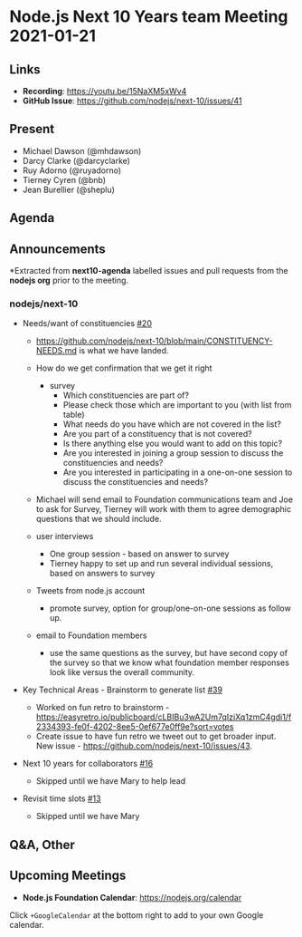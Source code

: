 # Node.js  Next 10 Years team Meeting 2021-01-21

## Links

* **Recording**: https://youtu.be/15NaXM5xWv4
* **GitHub Issue**: https://github.com/nodejs/next-10/issues/41


## Present

* Michael Dawson (@mhdawson)
* Darcy Clarke (@darcyclarke)
* Ruy Adorno (@ruyadorno)
* Tierney Cyren (@bnb)
* Jean Burellier (@sheplu)

## Agenda

## Announcements
 
*Extracted from **next10-agenda** labelled issues and pull requests from the **nodejs org** prior to the meeting.


### nodejs/next-10

* Needs/want of constituencies [#20](https://github.com/nodejs/next-10/issues/20)
  * https://github.com/nodejs/next-10/blob/main/CONSTITUENCY-NEEDS.md is what we have landed.
  * How do we get confirmation that we get it right
    * survey
      * Which constituencies are part of?
      * Please check those which are important to you (with list from table)
      * What needs do you have which are not covered in the list?
      * Are you part of a constituency that is not covered?
      * Is there anything else you would want to add on this topic?
      * Are you interested in joining a group session to discuss the constituencies and needs?
      * Are you interested in participating in a one-on-one session to discuss the constituencies and needs?

  * Michael will send email to Foundation communications team and Joe to ask for Survey, Tierney will
    work with them to agree demographic questions that we should include.

  * user interviews
    * One group session - based on answer to survey
    * Tierney happy to set up and run several individual sessions, based on answers to survey

  * Tweets from node.js account
    * promote survey, option for group/one-on-one sessions as follow up.

  * email to Foundation members
    * use the same questions as the survey, but have second copy of the survey so that
      we know what foundation member responses look like versus the overall community.

* Key Technical Areas - Brainstorm to generate list [#39](https://github.com/nodejs/next-10/issues/39)
   * Worked on fun retro to brainstorm - https://easyretro.io/publicboard/cLBIBu3wA2Um7qIziXq1zmC4gdi1/f2334393-fe0f-4202-8ee5-0ef677e0ff9e?sort=votes
   * Create issue to have fun retro we tweet out to get broader input. New issue - https://github.com/nodejs/next-10/issues/43.

* Next 10 years for collaborators [#16](https://github.com/nodejs/next-10/issues/16)
  * Skipped until we have Mary to help lead

* Revisit time slots [#13](https://github.com/nodejs/next-10/issues/13)
  * Skipped until we have Mary


## Q&A, Other


## Upcoming Meetings


* **Node.js Foundation Calendar**: https://nodejs.org/calendar


Click `+GoogleCalendar` at the bottom right to add to your own Google calendar.
